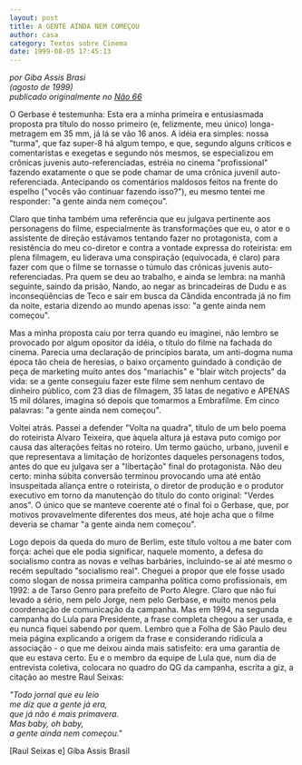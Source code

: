 ```yaml
---
layout: post
title: A GENTE AINDA NEM COMEÇOU
author: casa
category: Textos sobre Cinema
date: 1999-08-05 17:45:13
---
```

*por Giba Assis Brasi*\
*(agosto de 1999)*\
*publicado originalmente no [Não 66](https://www.nao-til.com.br/nao-66/agente.htm)*

O Gerbase é testemunha: Esta era a minha primeira e entusiasmada proposta pra título do nosso primeiro (e, felizmente, meu único) longa-metragem em 35 mm, já lá se vão 16 anos. A idéia era simples: nossa "turma", que faz super-8 há algum tempo, e que, segundo alguns críticos e comentaristas e exegetas e segundo nós mesmos, se especializou em crônicas juvenis auto-referenciadas, estréia no cinema "profissional" fazendo exatamente o que se pode chamar de uma crônica juvenil auto-referenciada. Antecipando os comentários maldosos feitos na frente do espelho ("vocês vão continuar fazendo isso?"), eu mesmo tentei me responder: "a gente ainda nem começou".

Claro que tinha também uma referência que eu julgava pertinente aos personagens do filme, especialmente às transformações que eu, o ator e o assistente de direção estávamos tentando fazer no protagonista, com a resistência do meu co-diretor e contra a vontade expressa do roteirista: em plena filmagem, eu liderava uma conspiração (equivocada, é claro) para fazer com que o filme se tornasse o túmulo das crônicas juvenis auto-referenciadas. Pra quem se deu ao trabalho, e ainda se lembra: na manhã seguinte, saindo da prisão, Nando, ao negar as brincadeiras de Dudu e as inconseqüências de Teco e sair em busca da Cândida encontrada já no fim da noite, estaria dizendo ao mundo apenas isso: "a gente ainda nem começou".

Mas a minha proposta caiu por terra quando eu imaginei, não lembro se provocado por algum opositor da idéia, o título do filme na fachada do cinema. Parecia uma declaração de princípios barata, um anti-dogma numa época tão cheia de heresias, o baixo orçamento guindado à condição de peça de marketing muito antes dos "mariachis" e "blair witch projects" da vida: se a gente conseguiu fazer este filme sem nenhum centavo de dinheiro público, com 23 dias de filmagem, 35 latas de negativo e APENAS 15 mil dólares, imagina só depois que tomarmos a Embrafilme. Em cinco palavras: "a gente ainda nem começou".

Voltei atrás. Passei a defender "Volta na quadra", título de um belo poema do roteirista Alvaro Teixeira, que àquela altura já estava puto comigo por causa das alterações feitas no roteiro. Um termo gaúcho, urbano, juvenil e que representava a limitação de horizontes daqueles personagens todos, antes do que eu julgava ser a "libertação" final do protagonista. Não deu certo: minha súbita conversão terminou provocando uma até então insuspeitada aliança entre o roteirista, o diretor de produção e o produtor executivo em torno da manutenção do título do conto original: "Verdes anos". O único que se manteve coerente até o final foi o Gerbase, que, por motivos provavelmente diferentes dos meus, até hoje acha que o filme deveria se chamar "a gente ainda nem começou".

Logo depois da queda do muro de Berlim, este título voltou a me bater com força: achei que ele podia significar, naquele momento, a defesa do socialismo contra as novas e velhas barbáries, incluindo-se aí até mesmo o recém sepultado "socialismo real". Cheguei a propor que ele fosse usado como slogan de nossa primeira campanha política como profissionais, em 1992: a de Tarso Genro para prefeito de Porto Alegre. Claro que não fui levado a sério, nem pelo Jorge, nem pelo Gerbase, e muito menos pela coordenação de comunicação da campanha. Mas em 1994, na segunda campanha do Lula para Presidente, a frase completa chegou a ser usada, e eu nunca fiquei sabendo por quem. Lembro que a Folha de São Paulo deu meia página explicando a origem da frase e considerando ridícula a associação - o que me deixou ainda mais satisfeito: era uma garantia de que eu estava certo. Eu e o membro da equipe de Lula que, num dia de entrevista coletiva, colocara no quadro do QG da campanha, escrita a giz, a citação ao mestre Raul Seixas:

*"Todo jornal que eu leio*\
*me diz que a gente já era,*\
*que já não é mais primavera.*\
*Mas baby, oh baby,*\
*a gente ainda nem começou."*

\[Raul Seixas e] Giba Assis Brasil